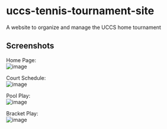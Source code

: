 # uccs-tennis-tournament-site

A website to organize and manage the UCCS home tournament

## Screenshots
Home Page:  
![image](https://github.com/mhay10/uccs-tennis-tournament-site-public/assets/57298046/ea485e10-5cfd-4eb5-a8b5-ffab2558f6de)

Court Schedule:  
![image](https://github.com/mhay10/uccs-tennis-tournament-site-public/assets/57298046/d6bb617f-e50f-4b50-805b-f26a9f6883bd)

Pool Play:  
![image](https://github.com/mhay10/uccs-tennis-tournament-site-public/assets/57298046/1e687e3b-bb64-4824-8504-42d88faf6d1c)

Bracket Play:  
![image](https://github.com/mhay10/uccs-tennis-tournament-site-public/assets/57298046/84d839da-e575-4ce4-8b44-db101d5d5f45)

